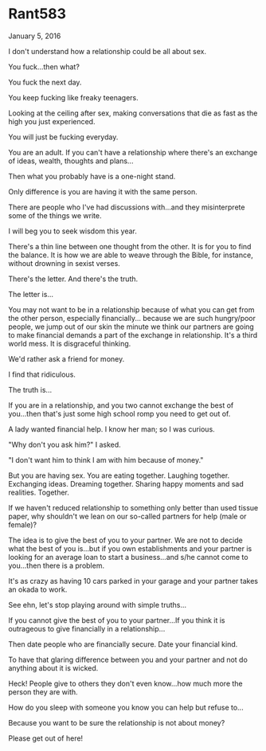 # Rant583


January 5, 2016

I don't understand how a relationship could be all about sex.

You fuck...then what? 

You fuck the next day.

You keep fucking like freaky teenagers.

Looking at the ceiling after sex, making conversations that die as fast as the high you just experienced.

You will just be fucking everyday. 

You are an adult. If you can't have a relationship where there's an exchange of ideas, wealth, thoughts and plans...

Then what you probably have is a one-night stand.

Only difference is you are having it with the same person.

There are people who I've had discussions with...and they misinterprete some of the things we write.

I will beg you to seek wisdom this year.

There's a thin line between one thought from the other. It is for you to find the balance. It is how we are able to weave through the Bible, for instance, without drowning in sexist verses.

There's the letter. And there's the truth.

The letter is... 

You may not want to be in a relationship because of what you can get from the other person, especially financially... because we are such hungry/poor people, we jump out of our skin the minute we think our partners are going to make financial demands a part of the exchange in relationship. It's a third world mess. It is disgraceful thinking.

We'd rather ask a friend for money.

I find that ridiculous.

The truth is...

If you are in a relationship, and you two cannot exchange the best of you...then that's just some high school romp you need to get out of.

A lady wanted financial help. I know her man; so I was curious.

"Why don't you ask him?" I asked.

"I don't want him to think I am with him because of money."

But you are having sex. You are eating together. Laughing together. Exchanging ideas. Dreaming together. Sharing happy moments and sad realities. Together. 

If we haven't reduced relationship to something only better than used tissue paper, why shouldn't we lean on our so-called partners for help (male or female)?

The idea is to give the best of you to your partner. We are not to decide what the best of you is...but if you own establishments and your partner is looking for an average loan to start a business...and s/he cannot come to you...then there is a problem.

It's as crazy as having 10 cars parked in your garage and your partner takes an okada to work.

See ehn, let's stop playing around with simple truths...

If you cannot give the best of you to your partner...If you think it is outrageous to give financially in a relationship...

Then date people who are financially secure. Date your financial kind.

To have that glaring difference between you and your partner and not do anything about it is wicked.

Heck! People give to others they don't even know...how much more the person they are with.

How do you sleep with someone you know you can help but refuse to...

Because you want to be sure the relationship is not about money? 

Please get out of here!